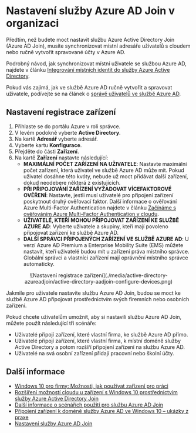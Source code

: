 <properties
    pageTitle="Nastavení služby Azure AD Join pro uživatele | Microsoft Azure"
    description="Vysvětluje, jak mohou správci nastavit službu Azure AD Join pro místní adresář a registraci zařízení."
    services="active-directory"
    documentationCenter=""
    authors="femila"
    manager="stevenpo"
    editor=""
    tags="azure-classic-portal"/>

<tags
    ms.service="active-directory"
    ms.workload="identity"
    ms.tgt_pltfrm="na"
    ms.devlang="na"
    ms.topic="get-started-article"
    ms.date="02/26/2016"
    ms.author="femila"/>

# Nastavení služby Azure AD Join v organizaci

Předtím, než budete moct nastavit službu Azure Active Directory Join (Azure AD Join), musíte synchronizovat místní adresáře uživatelů s cloudem nebo ručně vytvořit spravované účty v Azure AD.

Podrobný návod, jak synchronizovat místní uživatele se službou Azure AD, najdete v článku [Integrování místních identit do služby Azure Active Directory](active-directory-aadconnect.md).


Pokud vás zajímá, jak ve službě Azure AD ručně vytvořit a spravovat uživatele, podívejte se na článek o [správě uživatelů ve službě Azure AD](https://msdn.microsoft.com/library/azure/hh967609.aspx).

## Nastavení registrace zařízení
1. Přihlaste se do portálu Azure v roli správce.
2. V levém podokně vyberte **Active Directory**.
3. Na kartě **Adresář** vyberte adresář.
4. Vyberte kartu **Konfigurace**.
5. Přejděte do části **Zařízení**.
6. Na kartě **Zařízení** nastavte následující:  
   * **MAXIMÁLNÍ POČET ZAŘÍZENÍ NA UŽIVATELE**: Nastavte maximální počet zařízení, která uživatel ve službě Azure AD může mít.  Pokud uživatel dosáhne této kvóty, nebude už moct přidávat další zařízení, dokud neodebere některá z existujících.
   * **PŘI PŘIPOJOVÁNÍ ZAŘÍZENÍ VYŽADOVAT VÍCEFAKTOROVÉ OVĚŘENÍ**: Nastavte, jestli musí uživatelé pro připojení zařízení poskytnout druhý ověřovací faktor. Další informace o ověřování Azure Multi-Factor Authentication najdete v článku [Začínáme s ověřováním Azure Multi-Factor Authentication v cloudu](multi-factor-authentication-get-started-cloud/).
   * **UŽIVATELÉ, KTEŘÍ MOHOU PŘIPOJOVAT ZAŘÍZENÍ KE SLUŽBĚ AZURE AD**: Vyberte uživatele a skupiny, kteří mají povoleno připojovat zařízení ke službě Azure AD.
   * **DALŠÍ SPRÁVCI PŘIPOJENÝCH ZAŘÍZENÍ VE SLUŽBĚ AZURE AD**: U verzí Azure AD Premium a Enterprise Mobility Suite (EMS) můžete nastavit, kteří uživatelé budou mít u zařízení práva místního správce. Globální správci a vlastníci zařízení mají oprávnění místního správce automaticky.

<center>![Nastavení registrace zařízení](./media/active-directory-azureadjoin/active-directory-aadjoin-configure-devices.png) </center>

Jakmile pro uživatele nastavíte službu Azure AD Join, budou se moct ke službě Azure AD připojovat prostřednictvím svých firemních nebo osobních zařízení.

Pokud chcete uživatelům umožnit, aby si nastavili službu Azure AD Join, můžete použít následující tři scénáře:

- Uživatelé připojí zařízení, které vlastní firma, ke službě Azure AD přímo.
- Uživatelé připojí zařízení, které vlastní firma, k místní doméně služby Active Directory a potom rozšíří připojení zařízení na službu Azure AD.
- Uživatelé na svá osobní zařízení přidají pracovní nebo školní účty.

## Další informace
* [Windows 10 pro firmy: Možnosti, jak používat zařízení pro práci](active-directory-azureadjoin-windows10-devices-overview.md)
* [Rozšíření možností cloudu u zařízení s Windows 10 prostřednictvím služby Azure Active Directory Join](active-directory-azureadjoin-user-upgrade.md)
* [Další informace o scénářích použití pro službu Azure AD Join](active-directory-azureadjoin-deployment-aadjoindirect.md)
* [Připojení zařízení k doméně služby Azure AD ve Windows 10 – ukázky z praxe](active-directory-azureadjoin-devices-group-policy.md)
* [Nastavení služby Azure AD Join](active-directory-azureadjoin-setup.md)



<!--HONumber=Jun16_HO2-->


